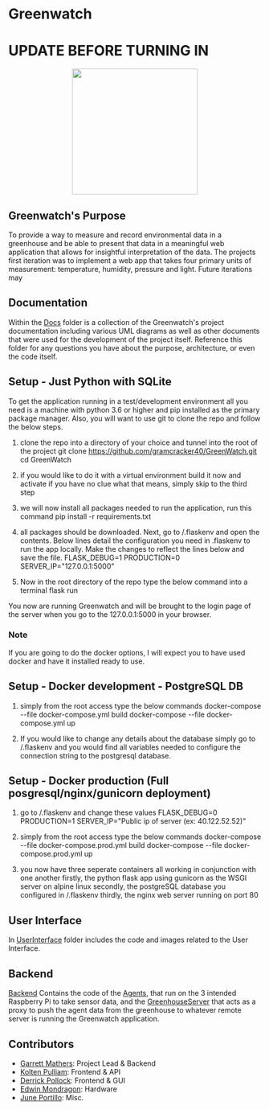 # Greenwatch

# UPDATE BEFORE TURNING IN
<p align="center">
  <img src="https://i.imgur.com/Y7tztzJ.jpg" width="250" height="250">
</p>

<p align="center"> 

</p>

## Greenwatch's Purpose

To provide a way to measure and record environmental data in a greenhouse and
be able to present that data in a meaningful web application that allows for 
insightful interpretation of the data. The projects first iteration was to implement
a web app that takes four primary units of measurement: temperature, humidity, pressure
and light. Future iterations may 
  
## Documentation

Within the [Docs](https://github.com/gramcracker40/GreenWatch/tree/main/docs) folder is a collection of the Greenwatch's project documentation including various UML diagrams as well as other documents that were used for the development of the project itself.
Reference this folder for any questions you have about the purpose, architecture, or 
even the code itself. 


## Setup - Just Python with SQLite

To get the application running in a test/development environment all
you need is a machine with python 3.6 or higher and pip installed as the primary 
package manager. Also, you will want to use git to clone the repo and follow the below steps.

1. clone the repo into a directory of your choice and tunnel into the root of the project
git clone https://github.com/gramcracker40/GreenWatch.git
cd GreenWatch

2. if you would like to do it with a virtual environment build it now and activate
if you have no clue what that means, simply skip to the third step

3. we will now install all packages needed to run the application, run this command
pip install -r requirements.txt

4. all packages should be downloaded. Next, go to /.flaskenv and open the contents.
Below lines detail the configuration you need in .flaskenv to run the app locally. 
Make the changes to reflect the lines below and save the file. 
FLASK_DEBUG=1
PRODUCTION=0
SERVER_IP="127.0.0.1:5000"

5. Now in the root directory of the repo type the below command into a terminal
flask run

You now are running Greenwatch and will be brought to the login page of the
server when you go to the 127.0.0.1:5000 in your browser. 

### Note
If you are going to do the docker options, I will expect you to have used
docker and have it installed ready to use. 

## Setup - Docker development - PostgreSQL DB

1. simply from the root access type the below commands
docker-compose --file docker-compose.yml build
docker-compose --file docker-compose.yml up

2. If you would like to change any details about the database simply go to
/.flaskenv and you would find all variables needed to configure the connection
string to the postgresql database. 

## Setup - Docker production (Full posgresql/nginx/gunicorn deployment)

1. go to /.flaskenv and change these values
FLASK_DEBUG=0
PRODUCTION=1
SERVER_IP="Public ip of server (ex: 40.122.52.52)"

2. simply from the root access type the below commands
docker-compose --file docker-compose.prod.yml build
docker-compose --file docker-compose.prod.yml up

3. you now have three seperate containers all working in conjunction with one another
firstly, the python flask app using gunicorn as the WSGI server on alpine linux
secondly, the postgreSQL database you configured in /.flaskenv
thirdly, the nginx web server running on port 80

## User Interface

In [UserInterface](https://github.com/gramcracker40/GreenWatch/tree/main/UserInterface) folder includes the code and images related to the User Interface. 

## Backend

[Backend](https://github.com/gramcracker40/GreenWatch/tree/main/Backend) Contains the code of the [Agents](https://github.com/gramcracker40/GreenWatch/tree/main/Backend/Agents), that run on the 3 intended Raspberry Pi to take sensor data, and the [GreenhouseServer](https://github.com/gramcracker40/GreenWatch/tree/main/Backend/GreenhouseServer) that acts as a proxy to push the agent data from the greenhouse to
whatever remote server is running the Greenwatch application.

## Contributors

- [Garrett Mathers](https://github.com/gramcracker40): Project Lead & Backend
- [Kolten Pulliam](https://github.com/klpulliam-37): Frontend & API
- [Derrick Pollock](https://github.com/derrk): Frontend & GUI
- [Edwin Mondragon](https://github.com/Takaximos): Hardware
- [June Portillo](https://github.com/BastionWolf): Misc.

